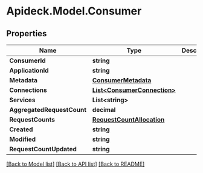 # Apideck.Model.Consumer

## Properties

Name | Type | Description | Notes
------------ | ------------- | ------------- | -------------
**ConsumerId** | **string** |  | [optional] 
**ApplicationId** | **string** |  | [optional] 
**Metadata** | [**ConsumerMetadata**](ConsumerMetadata.md) |  | [optional] 
**Connections** | [**List&lt;ConsumerConnection&gt;**](ConsumerConnection.md) |  | [optional] 
**Services** | **List&lt;string&gt;** |  | [optional] 
**AggregatedRequestCount** | **decimal** |  | [optional] 
**RequestCounts** | [**RequestCountAllocation**](RequestCountAllocation.md) |  | [optional] 
**Created** | **string** |  | [optional] 
**Modified** | **string** |  | [optional] 
**RequestCountUpdated** | **string** |  | [optional] 

[[Back to Model list]](../README.md#documentation-for-models) [[Back to API list]](../README.md#documentation-for-api-endpoints) [[Back to README]](../README.md)

